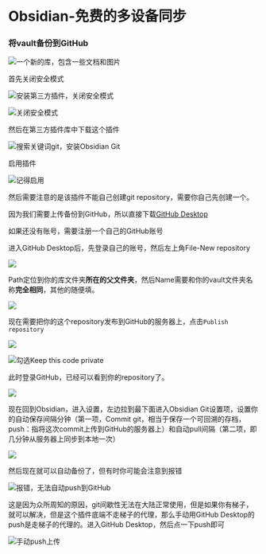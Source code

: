 # Obsidian-免费的多设备同步


### 将vault备份到GitHub

![](Pasted%20image%2020210907165301.png "一个新的库，包含一些文档和图片")

首先关闭安全模式

![](Pasted%20image%2020210907165412.png "安装第三方插件，关闭安全模式")


![](Pasted%20image%2020210907165453.png "关闭安全模式")

然后在第三方插件库中下载这个插件

![](Pasted%20image%2020210907165611.png "搜索关键词git，安装Obsidian Git")

启用插件

![](Pasted%20image%2020210907165715.png " 记得启用")

然后需要注意的是该插件不能自己创建git repository，需要你自己先创建一个。

因为我们需要上传备份到GitHub，所以直接下载[GitHub Desktop](https://desktop.github.com/)

如果还没有账号，需要注册一个自己的GitHub账号

进入GitHub Desktop后，先登录自己的账号，然后左上角File-New repository

![](Pasted%20image%2020210907170850.png "")

Path定位到你的库文件夹**所在的父文件夹**，然后Name需要和你的vault文件夹名称**完全相同**，其他的随便填。

![](Pasted%20image%2020210907172037.png "")

现在需要把你的这个repository发布到GitHub的服务器上，点击`Publish repository`

![](Pasted%20image%2020210907171540.png "")


![](Pasted%20image%2020210907172445.png "勾选Keep this code private")

此时登录GitHub，已经可以看到你的repository了。

![](Pasted%20image%2020210907173231.png "")

现在回到Obsidian，进入设置，左边拉到最下面进入Obsidian Git设置项，设置你的自动保存间隔分钟（第一项，Commit git，相当于保存一个可回溯的存档，push：指将这次commit上传到GitHub的服务器上）和自动pull间隔（第二项，即几分钟从服务器上同步到本地一次）

![](Pasted%20image%2020210907173450.png)

然后现在就可以自动备份了，但有时你可能会注意到报错

![](Pasted%20image%2020210907172948.png "报错，无法自动push到GitHub")

这是因为众所周知的原因，git间歇性无法在大陆正常使用，但是如果你有梯子，就可以解决，但是这个插件底端不走梯子的代理，那么手动用GitHub Desktop的push是走梯子的代理的。进入GitHub Desktop，然后点一下push即可

![](Pasted%20image%2020210907174802.png "手动push上传")
